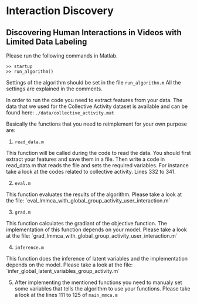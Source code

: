 # Interaction Discovery
## Discovering Human Interactions in Videos with Limited Data Labeling


Please run the following commands in Matlab.
```
>> startup
>> run_algorithm()
```

Settings of the algorithm should be set in the file `run_algorithm.m`
All the settings are explained in the comments.

In order to run the code you need to extract features from your data.
The data that we used for the Collective Activity dataset is available 
and can be found here: `./data/collective_activity.mat`

Basically the functions that you need to reimplement for your own purpose
are:

1. `read_data.m`
<div style="left-margin:10pt">
        This function will be called during the code to read the data. You
        should first extract your features and save them in a file. Then 
        write a code in read_data.m that reads the file and sets the 
        required variables. For instance take a look at the codes related
        to collective activity. Lines 332 to 341.
</div>


2. `eval.m`
<div style="left-margin:10pt">
        This function evaluates the results of the algorithm. Please take 
        a look at the file:
        `eval_lmmca_with_global_group_activity_user_interaction.m`
</div>


3. `grad.m`
<div style="left-margin:10pt">
        This function calculates the gradiant of the objective function. 
        The implementation of this function depends on your model.
        Please take a look at the file:
        `grad_lmmca_with_global_group_activity_user_interaction.m`
</div>


4. `inference.m`
<div style="left-margin:10pt">
        This function does the inference of latent variables and the 
        implementation depends on the model.
        Please take a look at the file:
        `infer_global_latent_variables_group_activity.m`
</div>


5. After implementing the mentioned functions you need to manualy set some
    variables that tells the algorithm to use your functions.
    Please take a look at the lines 111 to 125 of `main_mmca.m`

